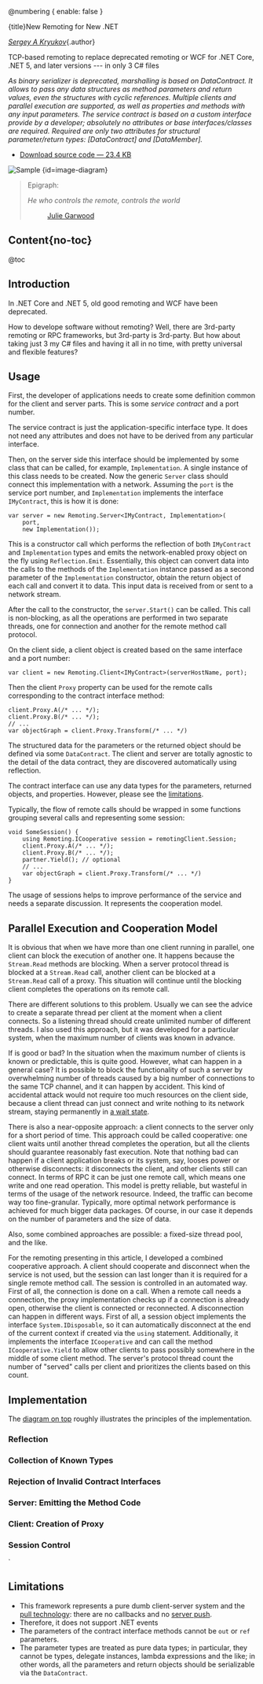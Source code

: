 @numbering {
    enable: false
}

{title}New Remoting for New .NET

<!--
Original publication:
-->

[*Sergey A Kryukov*](https://www.SAKryukov.org){.author}

TCP-based remoting to replace deprecated remoting or WCF for .NET Core, .NET 5, and later versions --- in only 3 C# files

*As binary serializer is deprecated, marshalling is based on DataContract. It allows to pass any data structures as method parameters and return values, even the structures with cyclic references. Multiple clients and parallel execution are supported, as well as properties and methods with any input parameters. The service contract is based on a custom interface provide by a developer; absolutely no attributes or base interfaces/classes are required. Required are only two attributes for structural parameter/return types: [DataContract] and [DataMember].*

<!-- copy to CodeProject from here ------------------------------------------->

<ul class="download"><li><a href="5291705/Working/JavaScript-Playground.zip">Download source code — 23.4 KB</a></li></ul>

![Sample](diagram.png) {id=image-diagram}

<blockquote id="epigraph" class="FQ"><div class="FQA">Epigraph:</div>
<p><i>He who controls the remote, controls the world</i></p>
<dd><a href="https://juliegarwood.com">Julie Garwood</a></dd>
</blockquote>

## Content{no-toc}
    
@toc

## Introduction

In .NET Core and .NET 5, old good remoting and WCF have been deprecated.

How to develope software without remoting? Well, there are 3rd-party remoting or RPC frameworks, but 3rd-party is 3rd-party. But how about taking just 3 my C# files and having it all in no time, with pretty universal and flexible features?

## Usage

First, the developer of applications needs to create some definition common for the client and server parts. This is some *service contract* and a port number.

The service contract is just the application-specific interface type. It does not need any attributes and does not have to be derived from any particular interface.

Then, on the server side this interface should be implemented by some class that can be called, for example, `Implementation`. A single instance of this class needs to be created. Now the generic `Server` class should connect this implementation with a network. Assuming the `port` is the service port number, and `Implementation` implements the interface `IMyContract`, this is how it is done:

~~~
var server = new Remoting.Server<IMyContract, Implementation>(
    port,
    new Implementation());
~~~

This is a constructor call which performs the reflection of both `IMyContract` and `Implementation` types and emits the network-enabled proxy object on the fly using `Reflection.Emit`. Essentially, this object can convert data into the calls to the methods of the `Implementation` instance passed as a second parameter of the `Implementation` constructor, obtain the return object of each call and convert it to data. This input data is received from or sent to a network stream.

After the call to the constructor, the `server.Start()` can be called. This call is non-blocking, as all the operations are performed in two separate threads, one for connection and another for the remote method call protocol.

On the client side, a client object is created based on the same interface and a port number:

~~~
var client = new Remoting.Client<IMyContract>(serverHostName, port);
~~~

Then the client `Proxy` property can be used for the remote calls corresponding to the contract interface method:

~~~
client.Proxy.A(/* ... */);
client.Proxy.B(/* ... */);
// ...
var objectGraph = client.Proxy.Transform(/* ... */)
~~~

The structured data for the parameters or the returned object should be defined via some `DataContract`. The client and server are totally agnostic to the detail of the data contract, they are discovered automatically using reflection.

The contract interface can use any data types for the parameters, returned objects, and properties. However, please see the [limitations](#heading-limitations).

Typically, the flow of remote calls should be wrapped in some functions grouping several calls and representing some session:

~~~
void SomeSession() {
    using Remoting.ICooperative session = remotingClient.Session;
    client.Proxy.A(/* ... */);
    client.Proxy.B(/* ... */);
    partner.Yield(); // optional
    // ...
    var objectGraph = client.Proxy.Transform(/* ... */)
}
~~~

The usage of sessions helps to improve performance of the service and needs a separate discussion. It represents the cooperation model.

## Parallel Execution and Cooperation Model

It is obvious that when we have more than one client running in parallel, one client can block the execution of another one. It happens because the `Stream.Read` methods are blocking. When a server protocol thread is blocked at a `Stream.Read` call, another client can be blocked at a `Stream.Read` call of a proxy. This situation will continue until the blocking client completes the operations on its remote call.

There are different solutions to this problem. Usually we can see the advice to create a separate thread per client at the moment when a client connects. So a listening thread should create unlimited number of different threads. I also used this approach, but it was developed for a particular system, when the maximum number of clients was known in advance.

If is good or bad? In the situation when the maximum number of clients is known or predictable, this is quite good. However, what can happen in a general case? It is possible to block the functionality of such a server by overwhelming number of threads caused by a big number of connections to the same TCP channel, and it can happen by accident. This kind of accidental attack would not require too much resources on the client side, because a client thread can just connect and write nothing to its network stream, staying permanently in [a wait state](https://en.wikipedia.org/wiki/Wait_state).

There is also a near-opposite approach: a client connects to the server only for a short period of time. This approach could be called cooperative: one client waits until another thread completes the operation, but all the clients should guarantee reasonably fast execution. Note that nothing bad can happen if a client application breaks or its system, say, looses power or otherwise disconnects: it disconnects the client, and other clients still can connect. In terms of RPC it can be just one remote call, which means one write and one read operation. This model is pretty reliable, but wasteful in terms of the usage of the network resource. Indeed, the traffic can become way too fine-granular. Typically, more optimal network performance is achieved for much bigger data packages. Of course, in our case it depends on the number of parameters and the size of data.

Also, some combined approaches are possible: a fixed-size thread pool, and the like.

For the remoting presenting in this article, I developed a combined cooperative approach. A client should cooperate and disconnect when the service is not used, but the session can last longer than it is required for a single remote method call. The session is controlled in an automated way. First of all, the connection is done on a call. When a remote call needs a connection, the proxy implementation checks up if a connection is already open, otherwise the client is connected or reconnected. A disconnection can happen in different ways. First of all, a session object implements the interface `System.IDisposable`, so it can automatically disconnect at the end of the current context if created via the `using` statement. Additionally, it implements the interface `ICooperative` and can call the method `ICooperative.Yield` to allow other clients to pass possibly somewhere in the middle of some client method. The server's protocol thread count the number of "served" calls per client and prioritizes the clients based on this count.

## Implementation

The [diagram on top](#image-diagram) roughly illustrates the principles of the implementation.

### Reflection

### Collection of Known Types

### Rejection of Invalid Contract Interfaces

### Server: Emitting the Method Code

### Client: Creation of Proxy

### Session Control
`
## Limitations

* This framework represents a pure dumb client-server system and the [pull technology](https://en.wikipedia.org/wiki/Pull_technology): there are no callbacks and no [server push](https://en.wikipedia.org/wiki/Push_technology).
* Therefore, it does not support .NET events
* The parameters of the contract interface methods cannot be `out` or `ref` parameters.
* The parameter types are treated as pure data types; in particular, they cannot be types, delegate instances, lambda expressions and the like; in other words, all the parameters and return objects should be serializable via the `DataContract`.
